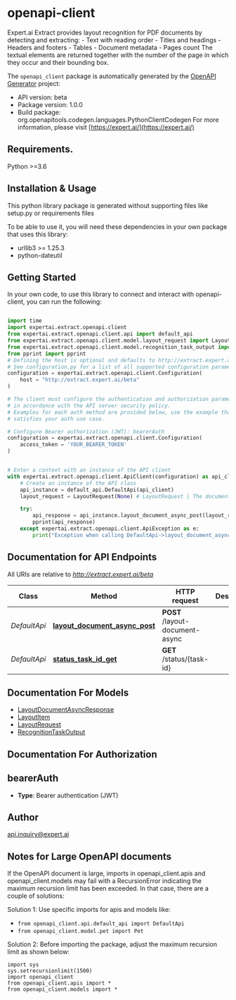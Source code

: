 # openapi-client
Expert.ai Extract provides layout recognition for PDF documents by detecting and extracting:  - Text with reading order - Titles and headings - Headers and footers - Tables - Document metadata - Pages count  The textual elements are returned together with the number of the page in which they occur and their bounding box. 

The `openapi_client` package is automatically generated by the [OpenAPI Generator](https://openapi-generator.tech) project:

- API version: beta
- Package version: 1.0.0
- Build package: org.openapitools.codegen.languages.PythonClientCodegen
For more information, please visit [https://expert.ai/](https://expert.ai/)

## Requirements.

Python >=3.6

## Installation & Usage

This python library package is generated without supporting files like setup.py or requirements files

To be able to use it, you will need these dependencies in your own package that uses this library:

* urllib3 >= 1.25.3
* python-dateutil

## Getting Started

In your own code, to use this library to connect and interact with openapi-client,
you can run the following:

```python

import time
import expertai.extract.openapi.client
from expertai.extract.openapi.client.api import default_api
from expertai.extract.openapi.client.model.layout_request import LayoutRequest
from expertai.extract.openapi.client.model.recognition_task_output import RecognitionTaskOutput
from pprint import pprint
# Defining the host is optional and defaults to http://extract.expert.ai/beta
# See configuration.py for a list of all supported configuration parameters.
configuration = expertai.extract.openapi.client.Configuration(
    host = "http://extract.expert.ai/beta"
)

# The client must configure the authentication and authorization parameters
# in accordance with the API server security policy.
# Examples for each auth method are provided below, use the example that
# satisfies your auth use case.

# Configure Bearer authorization (JWT): bearerAuth
configuration = expertai.extract.openapi.client.Configuration(
    access_token = 'YOUR_BEARER_TOKEN'
)


# Enter a context with an instance of the API client
with expertai.extract.openapi.client.ApiClient(configuration) as api_client:
    # Create an instance of the API class
    api_instance = default_api.DefaultApi(api_client)
    layout_request = LayoutRequest(None) # LayoutRequest | The document to be analyzed (optional)

    try:
        api_response = api_instance.layout_document_async_post(layout_request=layout_request)
        pprint(api_response)
    except expertai.extract.openapi.client.ApiException as e:
        print("Exception when calling DefaultApi->layout_document_async_post: %s\n" % e)
```

## Documentation for API Endpoints

All URIs are relative to *http://extract.expert.ai/beta*

Class | Method | HTTP request | Description
------------ | ------------- | ------------- | -------------
*DefaultApi* | [**layout_document_async_post**](openapi_client/docs/DefaultApi.md#layout_document_async_post) | **POST** /layout-document-async | 
*DefaultApi* | [**status_task_id_get**](openapi_client/docs/DefaultApi.md#status_task_id_get) | **GET** /status/{task-id} | 


## Documentation For Models

 - [LayoutDocumentAsyncResponse](openapi_client/docs/LayoutDocumentAsyncResponse.md)
 - [LayoutItem](openapi_client/docs/LayoutItem.md)
 - [LayoutRequest](openapi_client/docs/LayoutRequest.md)
 - [RecognitionTaskOutput](openapi_client/docs/RecognitionTaskOutput.md)


## Documentation For Authorization


## bearerAuth

- **Type**: Bearer authentication (JWT)


## Author

api.inquiry@expert.ai


## Notes for Large OpenAPI documents
If the OpenAPI document is large, imports in openapi_client.apis and openapi_client.models may fail with a
RecursionError indicating the maximum recursion limit has been exceeded. In that case, there are a couple of solutions:

Solution 1:
Use specific imports for apis and models like:
- `from openapi_client.api.default_api import DefaultApi`
- `from openapi_client.model.pet import Pet`

Solution 2:
Before importing the package, adjust the maximum recursion limit as shown below:
```
import sys
sys.setrecursionlimit(1500)
import openapi_client
from openapi_client.apis import *
from openapi_client.models import *
```